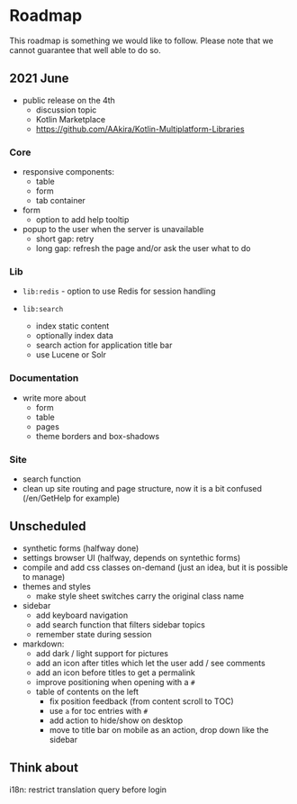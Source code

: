 # Roadmap

This roadmap is something we would like to follow. Please note that we cannot guarantee that well able to do so.

## 2021 June

* public release on the 4th
    * discussion topic
    * Kotlin Marketplace
    * https://github.com/AAkira/Kotlin-Multiplatform-Libraries

### Core

* responsive components:
    * table
    * form
    * tab container
* form
    * option to add help tooltip
* popup to the user when the server is unavailable
    * short gap: retry
    * long gap: refresh the page and/or ask the user what to do

### Lib

* `lib:redis` - option to use Redis for session handling

* `lib:search`
    * index static content
    * optionally index data
    * search action for application title bar
    * use Lucene or Solr

### Documentation

* write more about
    * form
    * table
    * pages
    * theme borders and box-shadows

### Site

* search function
* clean up site routing and page structure, now it is a bit confused (/en/GetHelp for example)

## Unscheduled

* synthetic forms (halfway done)
* settings browser UI (halfway, depends on syntethic forms)
* compile and add css classes on-demand (just an idea, but it is possible to manage)
* themes and styles
    * make style sheet switches carry the original class name
* sidebar
    * add keyboard navigation
    * add search function that filters sidebar topics
    * remember state during session
* markdown:
    * add dark / light support for pictures
    * add an icon after titles which let the user add / see comments
    * add an icon before titles to get a permalink
    * improve positioning when opening with a `#`
    * table of contents on the left
        * fix position feedback (from content scroll to TOC)
        * use `a` for toc entries with `#`
        * add action to hide/show on desktop
        * move to title bar on mobile as an action, drop down like the sidebar

## Think about

i18n: restrict translation query before login

